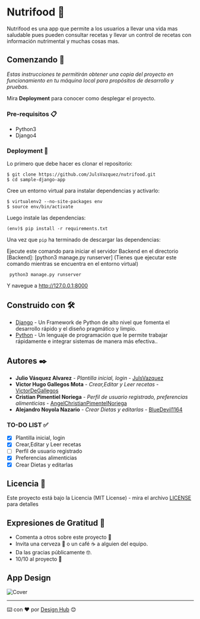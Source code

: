 # Nutrifood 🥕

Nutrifood es una app que permite a los usuarios a llevar una vida mas saludable pues pueden consultar recetas y llevar un control de recetas con información nutrimental y muchas cosas mas.

## Comenzando 🚀

_Estas instrucciones te permitirán obtener una copia del proyecto en funcionamiento en tu máquina local para propósitos de desarrollo y pruebas._

Mira **Deployment** para conocer como desplegar el proyecto.

### Pre-requisitos 📋

- Python3
- Django4

### Deployment 🚀

Lo primero que debe hacer es clonar el repositorio:

```
$ git clone https://github.com/JulsVazquez/nutrifood.git
$ cd sample-django-app
```

Cree un entorno virtual para instalar dependencias y activarlo:

```
$ virtualenv2 --no-site-packages env
$ source env/bin/activate
```

Luego instale las dependencias:
```
(env)$ pip install -r requirements.txt
```

Una vez que `pip` ha terminado de descargar las dependencias:

Ejecute este comando para iniciar el servidor Backend en el directorio [Backend]: [python3 manage.py runserver] (Tienes que ejecutar este comando mientras se encuentra en el entorno virtual)

```
 python3 manage.py runserver  
```

Y navegue a http://127.0.0.1:8000

## Construido con 🛠️

- [Django](https://www.djangoproject.com/) - Un Framework de Python de alto nivel que fomenta el desarrollo rápido y el diseño pragmático y limpio.
- [Python](https://www.python.org/) - Un lenguaje de programación que le permite trabajar rápidamente e integrar sistemas de manera más efectiva..

## Autores ✒️
 
- **Julio Vásquez Alvarez** - _Plantilla inicial, login_ - [JulsVazquez](https://github.com/JulsVazquez)
- **Victor Hugo Gallegos Mota** - _Crear,Editar y Leer recetas_ - [VictorDeGallegos](https://github.com/VictorDeGallegos)
- **Cristian Pimentiel Noriega** - _Perfil de usuario registrado, preferencias alimenticias_ - [AngelChristianPimentelNoriega](https://github.com/AngelChristianPimentelNoriega)
- **Alejandro Noyola Nazario** - _Crear Dietas y editarlas_ - [BlueDevil1164](https://github.com/BlueDevil1164)

### TO-DO LIST ✅

- [x] Plantilla inicial, login
- [x] Crear,Editar y Leer recetas
- [ ] Perfil de usuario registrado
- [x] Preferencias alimenticias
- [x] Crear Dietas y editarlas

## Licencia 📄

Este proyecto está bajo la Licencia (MIT License) - mira el archivo [LICENSE](LICENSE) para detalles

## Expresiones de Gratitud 🎁

- Comenta a otros sobre este proyecto 📢
- Invita una cerveza 🍺 o un café ☕ a alguien del equipo.
- Da las gracias públicamente 🤓.
- 10/10 al proyecto 💯

## App Design
![Cover](https://user-images.githubusercontent.com/41756950/174522845-ae514624-53e5-4e2a-b106-ba0fe2cafd78.png)


---
⌨️ con ❤️ por [Design Hub](https://github.com/JulsVazquez/nutrifood) 😊
